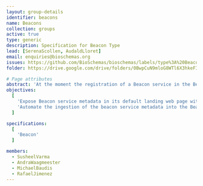 ```yaml
---
layout: group-details
identifier: beacons
name: Beacons
collection: groups
active: true
type: generic
description: Specification for Beacon Type
lead: [SerenaScollen, AudaldLloret]
email: enquiries@bioschemas.org
issues: https://github.com/BioSchemas/bioschemas/labels/type%3A%20Beacon
folder: https://drive.google.com/drive/folders/0BwpCuN9mloG8WTl6X3hkeFIwems

# Page attributes
abstract: 'At the moment the registration of a Beacon service in the Beacon Network is done manually and needs to be updated manually if the beacon service changes.'
objectives:
  [
    'Expose Beacon service metadata in its default landing web page with Bioschemas',
    'Automate the ingestion of the beacon service metadata into the Beacon Network'
  ]

specifications:
  [
    'Beacon'
  ]

members:
  - SusheelVarma
  - AndraWaagmeester
  - MichaelBaudis
  - RafaelJimenez
---
```

